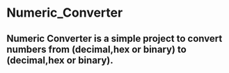 # Numeric_Converter
## Numeric Converter is a simple project to convert numbers from (decimal,hex or binary) to (decimal,hex or binary).
